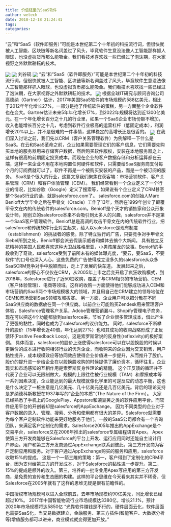 ```yaml
---
title: 价值链里的SaaS软件
author: wetech
date: 2018-12-18 21:24:41
tags: 
categories: 
---
```

“云”和“SaaS（软件即服务）”可能是本世纪第二个十年初的科技流行词，但很快就被人工智能、区块链等新名词盖过了风头，毕竟软件生意没法像人工智能那样抓人眼球，也没虚拟货币那么能吸金。我们看技术喜欢找一些已经过了泡沫期，在大家视野之外默默耕耘的技术。
<!-- more -->
<img align="center" border="0" src="https://imgcdn.yicai.com/uppics/images/2018/12/c63cd8ba6d262d884f290434912e5b3b.jpg" />
<img align="center" border="0" src="https://imgcdn.yicai.com/uppics/images/2018/12/d695ede48fe6f86b992847c82a4c0a53.jpg" />
刘谷砚
<img align="center" border="0" src="https://imgcdn.yicai.com/uppics/images/2018/12/bc4e772e35667a5a0c8bcb0c6136c7d3.jpg" />
“云”和“SaaS（软件即服务）”可能是本世纪第二个十年初的科技流行词，但很快就被人工智能、区块链等新名词盖过了风头，毕竟软件生意没法像人工智能那样抓人眼球，也没虚拟货币那么能吸金。我们看技术喜欢找一些已经过了泡沫期，在大家视野之外默默耕耘的技术。
<img align="center" border="0" src="https://imgcdn.yicai.com/uppics/images/2018/12/b14dfd6b811828e88258552ea9279ce5.jpg" />
根据全球IT研究与顾问咨询公司高德纳（Gartner）估计，2017年美国SaaS软件的市场规模约588亿美元，相比于2012年年化增长27%，一部分是抢了传统软件的蛋糕，另一方面整个企业软件也在变大。Gartner估计未来5年年化增长17%，到2022年规模将达到近1300亿美元。在一个年化增长百分之十几的行业里，如果一个SaaS企业市场份额不增加，收入也能增长百分之十几，考虑到软件行业极高的运营杠杆（低固定成本），利润增长20%以上，并不是很难的一件事情，这样稳定的高增长还是很香的。
<img align="center" border="0" src="https://imgcdn.yicai.com/uppics/images/2018/12/b1b3a8e171c0859118269dc172f7f531.jpg" />
在我们深入讨论之前，我们先以CRM（客户关系管理软件）为例解释一下什么是SaaS。在云和SaaS革命之前，企业如果需要管理它们的客户信息，它们需要先购买本地的服务器用来存储客户数据，然后购买软件版权，安装在本地服务器之上，这样有很高的前期固定投资成本。而现在企业的客户数据存储和分析运算都在云端，这样一来企业不用在本地购置任何硬件和软件，只需要给SaaS服务商支付每个月的订阅费就可以了。软件不再是一个被购买安装的产品，而是一个被订阅的服务。
SaaS是个很大的行业，这篇文章我们聚焦在获客端：市场营销软件、客户关系管理（CRM）和客户体验管理（CEM）。
我们经常看到一个企业定义了一个行业的情况，比如谷歌（Google）定义了搜索等，如果说有个企业定义了CRM甚至整个SaaS行业的话，就是salesforce.com了。 salesforce.com的创始人Marc Benioff大学毕业之后在甲骨文（Oracle）工作了13年，然后在1999年创立了颠覆甲骨文在内的传统软件的salesforce.com。Benioff是个天才的销售家和公众形象设计师，刚创立的salesforce本来不会吸引到太多人的兴趣，salesforce并不是第一个SaaS客户管理软件。Benioff总是高调的攻击甲骨文在内的传统软件行业，把salesforce和传统软件行业对立起来，给人以salesforce是现有制度（establishment）的挑战者的感觉。除了特立独行的广告，只要竞争对手甲骨文Siebel所到之处，Benioff都会派去假装示威者和媒体去搞个大新闻。
具有独立反抗精神的美国人民都喜欢这种大卫战胜格里亚，小男孩屠龙的故事。Benioff的手段收到了奇效，salesforce受到了前所未有的媒体曝光度，“要云，要SaaS，不要软件”的口号也深入人心。这些免费的广告使得成立没多久的salesforce从众多SaaSCRM竞争对手中脱颖而出，走上了发展的快车道。
发展起来之后，salesforce的野心不仅仅在CRM，从2005年上市之后变开启了疯狂收购模式，到2018年，Salesforce进行了近50桩收购，覆盖了与CRM相邻的市场营销、CEM（客户体验管理）、电商等领域。这样的收购一方面使得他们能够成功进入CEM和市场营销的SaaS两个市场规模极大的领域，并且用自己在CRM建立的领导地位在CEM和市场营销SaaS领域攻城拔寨。
另一方面，企业用户可以把分散在不同SaaS供应商的数据放在同一个供应商。以前企业可能购买Zendesk用来管理客户体验，Salesforce管理客户关系，Adobe管理营销漏斗，Shopify管理电子商务，现在可以把这4个功能都放到salesforce来，节省了企业很多管理成本，借此产生了更强的黏性，同时也成为了salesforce的议价能力。
同时，salesforce不断攀升的股价（15年增长近40倍，年化达到27%）也和其成功的收购战略形成了正反馈环(Positive Feedback Loop)，这是索罗斯常说的反身性(reflexivity)的极好案例。
具体而言，salesforce的股价上涨使得salesforce可以在以股换股的时候以更廉价的成本进行收购相邻行业的优秀企业，而收购来的企业因为交叉销售，用户黏性提升，成本规模效应等协同效应使得企业价值进一步提升，从而推升了股价。股价的提升进一步给企业在以股换股收购的时候提供了廉价资本，循环往复。企业现实和市场感知的互相作用是索罗斯反身性理论的精髓。
这个正反馈的循环并不代表了企业可以无限制做大，规模的上限往往被行业规模（TAM）和摩擦成本等一系列因素决定，企业能达到的最大规模就像化学里的可逆反应的动态平衡，这也是什么决定了一桩生意是几亿美元、几十亿美元还是几百亿美元。背后的理论支持是罗纳德科斯教授在1937年写的“企业的本质“（The Nature of the Firm）。
大家已经熟悉了手机上的GooglePlay、Appstore和豌豆荚之类的软件应用平台。而软件应用平台的开创者却是salesforce的AppExchange。
因为不同类型的企业对于客户数据的录入、管理、搜索、分析和使用都有很大的差异。Salesforce就需要为每个客户定制软件功能来更好地服务于他们。一般的SaaS公司都会有一个咨询团队，来满足客户定制化的需求。Salesforce2005年推出的AppExchange是个交易平台，salesforce又在2006年推出的salesforce专属编程语言Apex。
Apex使第三方开发商能够在Salesforce的平台上开发、运行应用同时还能自主设计用户界面。用户和第三方开发商通过AppExchange联系到彼此，第三方开发商为客户定制应用和服务。对于客户通过AppExchange购买的服务和应用，salesforce收取15%的提成。
这是一个一箭三雕的策略：第一，客户得到了定制化的CRM平台，因为支付给第三方的开发成本，对于Salesforce的黏性进一步提升。第二，15%的提成是额外的收入。第三，培养的一批专业用Apex写应用的第三方开发商，是免费的宣传和生态圈的构建。这样的平台思维在今天看来其实并不稀奇，但Salesforce在2005年就有了这样的思维无疑是很有前瞻性的。
 
 
中国授权市场规模可以进入全球前五，去年市场规模约90亿美元，同比增长已经超过10%。
2017年中国智能物流行业市场规模达3380亿，增长21.1%，预计2020年市场规模将达5850亿
“光靠软件赚钱是不行的，硬件层面云化，软件层面也需要SaaS化，当交易数据建立，金融服务、第三方插件(智能客户、大数据分析等)增值服务都可以进来，商业模式就变得更加开放。”
